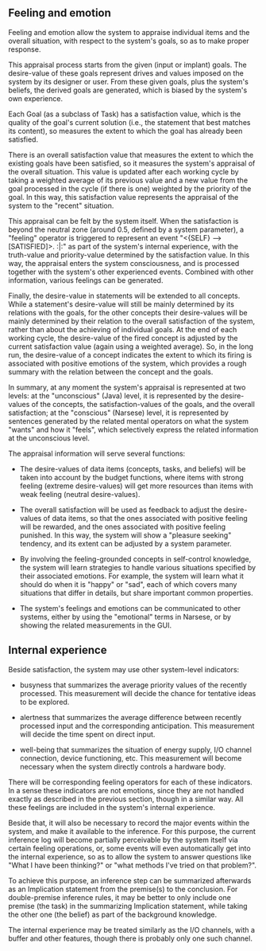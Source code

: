 ## Feeling and emotion
Feeling and emotion allow the system to appraise individual items and the overall situation, with respect to the system's goals, so as to make proper response.

This appraisal process starts from the given (input or implant) goals. The desire-value of these goals represent drives and values imposed on the system by its designer or user. From these given goals, plus the system's beliefs, the derived goals are generated, which is biased by the system's own experience.

Each Goal (as a subclass of Task) has a satisfaction value, which is the quality of the goal's current solution (i.e., the statement that best matches its content), so measures the extent to which the goal has already been satisfied.

There is an overall satisfaction value that measures the extent to which the existing goals have been satisfied, so it measures the system's appraisal of the overall situation. This value is updated after each working cycle by taking a weighted average of its previous value and a new value from the goal processed in the cycle (if there is one) weighted by the priority of the goal. In this way, this satisfaction value represents the appraisal of the system to the "recent" situation.

This appraisal can be felt by the system itself. When the satisfaction is beyond the neutral zone (around 0.5, defined by a system parameter), a "feeling" operator is triggered to represent an event "<{SELF} --> [SATISFIED]>. :|:" as part of the system's internal experience, with the truth-value and priority-value determined by the satisfaction value. In this way, the appraisal enters the system consciousness, and is processed together with the system's other experienced events. Combined with other information, various feelings can be generated.

Finally, the desire-value in statements will be extended to all concepts. While a statement's desire-value will still be mainly determined by its relations with the goals, for the other concepts their desire-values will be mainly determined by their relation to the overall satisfaction of the system, rather than about the achieving of individual goals. At the end of each working cycle, the desire-value of the fired concept is adjusted by the current satisfaction value (again using a weighted average). So, in the long run, the desire-value of a concept indicates the extent to which its firing is associated with positive emotions of the system, which provides a rough summary with the relation between the concept and the goals.

In summary, at any moment the system's appraisal is represented at two levels: at the "unconscious" (Java) level, it is represented by the desire-values of the concepts, the satisfaction-values of the goals, and the overall satisfaction; at the "conscious" (Narsese) level, it is represented by sentences generated by the related mental operators on what the system "wants" and how it "feels", which selectively express the related information at the unconscious level.

The appraisal information will serve several functions:

* The desire-values of data items (concepts, tasks, and beliefs) will be taken into account by the budget functions, where items with strong feeling (extreme desire-values) will get more resources than items with weak feeling (neutral desire-values).

* The overall satisfaction will be used as feedback to adjust the desire-values of data items, so that the ones associated with positive feeling will be rewarded, and the ones associated with positive feeling punished. In this way, the system will show a "pleasure seeking" tendency, and its extent can be adjusted by a system parameter.

* By involving the feeling-grounded concepts in self-control knowledge, the system will learn strategies to handle various situations specified by their associated emotions. For example, the system will learn what it should do when it is "happy" or "sad", each of which covers many situations that differ in details, but share important common properties.

* The system's feelings and emotions can be communicated to other systems, either by using the "emotional" terms in Narsese, or by showing the related measurements in the GUI.

## Internal experience

Beside satisfaction, the system may use other system-level indicators:

* busyness that summarizes the average priority values of the recently processed. This measurement will decide the chance for tentative ideas to be explored.

* alertness that summarizes the average difference between recently processed input and the corresponding anticipation. This measurement will decide the time spent on direct input.

* well-being that summarizes the situation of energy supply, I/O channel connection, device functioning, etc. This measurement will become necessary when the system directly controls a hardware body.

There will be corresponding feeling operators for each of these indicators. In a sense these indicators are not emotions, since they are not handled exactly as described in the previous section, though in a similar way. All these feelings are included in the system's internal experience.

Beside that, it will also be necessary to record the major events within the system, and make it available to the inference. For this purpose, the current inference log will become partially perceivable by the system itself via certain feeling operations, or, some events will even automatically get into the internal experience, so as to allow the system to answer questions like "What I have been thinking?" or "what methods I've tried on that problem?".

To achieve this purpose, an inference step can be summarized afterwards as an Implication statement from the premise(s) to the conclusion. For double-premise inference rules, it may be better to only include one premise (the task) in the summarizing Implication statement, while taking the other one (the belief) as part of the background knowledge.

The internal experience may be treated similarly as the I/O channels, with a buffer and other features, though there is probably only one such channel.